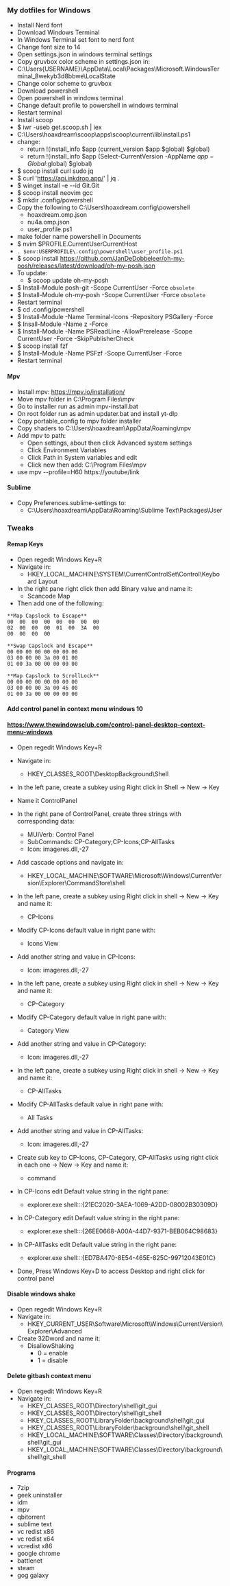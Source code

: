 ### My dotfiles for Windows
- Install Nerd font
- Download Windows Terminal
- In Windows Terminal set font to nerd font
- Change font size to 14
- Open settings.json in windows terminal settings
- Copy gruvbox color scheme in settings.json in:
- C:\Users\{USERNAME}\AppData\Local\Packages\Microsoft.WindowsTerminal_8wekyb3d8bbwe\LocalState
- Change color scheme to gruvbox
- Download powershell
- Open powershell in windows terminal
- Change default profile to powershell in windows terminal
- Restart terminal
- Install scoop
- $ iwr -useb get.scoop.sh | iex
- C:\Users\hoaxdream\scoop\apps\scoop\current\lib\install.ps1
- change:
	- return !(install_info $app (current_version $app $global) $global)
	- return !(install_info $app (Select-CurrentVersion -AppName $app -Global:$global) $global)
- $ scoop install curl sudo jq
- $ curl 'https://api.inkdrop.app/' | jq .
- $ winget install -e --id Git.Git
- $ scoop install neovim gcc
- $ mkdir .config/powershell
- Copy the following to C:\Users\hoaxdream\.config\powershell
	- hoaxdream.omp.json
	- nu4a.omp.json
	- user_profile.ps1
- make folder name powershell in Documents
- $ nvim $PROFILE.CurrentUserCurrentHost
- `. $env:USERPROFILE\.config\powershell\user_profile.ps1`
- $ scoop install https://github.com/JanDeDobbeleer/oh-my-posh/releases/latest/download/oh-my-posh.json
- To update:
    - $ scoop update oh-my-posh
- $ Install-Module posh-git -Scope CurrentUser -Force   `obsolete`
- $ Install-Module oh-my-posh -Scope CurrentUser -Force `obsolete`
- Restart terminal
- $ cd .config/powershell
- $ Install-Module -Name Terminal-Icons -Repository PSGallery -Force
- $ Insall-Module -Name z -Force
- $ Install-Module -Name PSReadLine -AllowPrerelease -Scope CurrentUser -Force -SkipPublisherCheck
- $ scoop install fzf
- $ Install-Module -Name PSFzf -Scope CurrentUser -Force
- Restart terminal

#### Mpv
- Install mpv: https://mpv.io/installation/
- Move mpv folder in C:\Program Files\mpv
- Go to installer run as admin mpv-install.bat
- On root folder run as admin updater.bat and install yt-dlp
- Copy portable_config to mpv folder installer
- Copy shaders to C:\Users\hoaxdream\AppData\Roaming\mpv
- Add mpv to path:
    - Open settings, about then click Advanced system settings
    - Click Environment Variables
    - Click Path in System variables and edit
    - Click new then add: C:\Program Files\mpv
- use mpv --profile=H60 https://youtube/link
#### Sublime
- Copy Preferences.sublime-settings to:
    - C:\Users\hoaxdream\AppData\Roaming\Sublime Text\Packages\User

### Tweaks
#### Remap Keys
- Open regedit Windows Key+R
- Navigate in:
    - HKEY_LOCAL_MACHINE\SYSTEM\CurrentControlSet\Control\Keyboard Layout
- In the right pane right click then add Binary value and name it:
    - Scancode Map
- Then add one of the following:

```
**Map Capslock to Escape**
00  00  00  00  00  00  00  00
02  00  00  00  01  00  3A  00
00  00  00  00

**Swap Capslock and Escape**
00 00 00 00 00 00 00 00
03 00 00 00 3a 00 01 00
01 00 3a 00 00 00 00 00

**Map Capslock to ScrollLock**
00 00 00 00 00 00 00 00
03 00 00 00 3a 00 46 00
01 00 3a 00 00 00 00 00
```

#### Add control panel in context menu windows 10
#### https://www.thewindowsclub.com/control-panel-desktop-context-menu-windows
- Open regedit Windows Key+R
- Navigate in:
    - HKEY_CLASSES_ROOT\DesktopBackground\Shell
- In the left pane, create a subkey using Right click in Shell -> New -> Key
- Name it ControlPanel
- In the right pane of ControlPanel, create three strings with corresponding data:
    - MUIVerb: Control Panel
    - SubCommands: CP-Category;CP-Icons;CP-AllTasks
    - Icon:  imageres.dll,-27

- Add cascade options and navigate in:
    - HKEY_LOCAL_MACHINE\SOFTWARE\Microsoft\Windows\CurrentVersion\Explorer\CommandStore\shell

- In the left pane, create a subkey using Right click in shell -> New -> Key and name it:
    - CP-Icons
- Modify CP-Icons default value in right pane with:
    - Icons View
- Add another string and value in CP-Icons:
    - Icon: imageres.dll,-27

- In the left pane, create a subkey using Right click in shell -> New -> Key and name it:
    - CP-Category
- Modify CP-Category default value in right pane with:
    - Category View
- Add another string and value in CP-Category:
    - Icon: imageres.dll,-27

- In the left pane, create a subkey using Right click in shell -> New -> Key and name it:
    - CP-AllTasks
- Modify CP-AllTasks default value in right pane with:
    - All Tasks
- Add another string and value in CP-AllTasks:
    - Icon: imageres.dll,-27

- Create sub key to CP-Icons, CP-Category, CP-AllTasks using right click in each one -> New -> Key and name it:
    - command
- In CP-Icons edit Default value string in the right pane:
    - explorer.exe shell:::{21EC2020-3AEA-1069-A2DD-08002B30309D}
- In CP-Category edit Default value string in the right pane:
    - explorer.exe shell:::{26EE0668-A00A-44D7-9371-BEB064C98683}
- In CP-AllTasks edit Default value string in the right pane:
    - explorer.exe shell:::{ED7BA470-8E54-465E-825C-99712043E01C}
- Done, Press Windows Key+D to access Desktop and right click for control panel

#### Disable windows shake
- Open regedit Windows Key+R
- Navigate in:
    - HKEY_CURRENT_USER\Software\Microsoft\Windows\CurrentVersion\Explorer\Advanced
- Create 32Dword and name it:
    - DisallowShaking
        - 0 = enable
        - 1 = disable

#### Delete gitbash context menu
- Open regedit Windows Key+R
- Navigate in:
    - HKEY_CLASSES_ROOT\Directory\shell\git_gui
    - HKEY_CLASSES_ROOT\Directory\shell\git_shell
    - HKEY_CLASSES_ROOT\LibraryFolder\background\shell\git_gui
    - HKEY_CLASSES_ROOT\LibraryFolder\background\shell\git_shell
    - HKEY_LOCAL_MACHINE\SOFTWARE\Classes\Directory\background\shell\git_gui
    - HKEY_LOCAL_MACHINE\SOFTWARE\Classes\Directory\background\shell\git_shell

#### Programs
- 7zip
- geek uninstaller
- idm
- mpv
- qbitorrent
- sublime text
- vc redist x86
- vc redist x64
- vcredist x86
- google chrome
- battlenet
- steam
- gog galaxy
